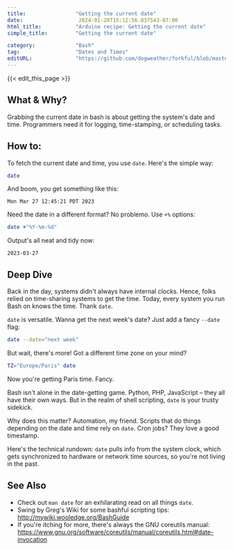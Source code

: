 ```yaml
---
title:                "Getting the current date"
date:                  2024-01-20T15:12:56.837543-07:00
html_title:           "Arduino recipe: Getting the current date"
simple_title:         "Getting the current date"

category:             "Bash"
tag:                  "Dates and Times"
editURL:              "https://github.com/dogweather/forkful/blob/master/content/en/bash/getting-the-current-date.md"
---
```


{{< edit_this_page >}}

## What & Why?
Grabbing the current date in bash is about getting the system's date and time. Programmers need it for logging, time-stamping, or scheduling tasks.

## How to:
To fetch the current date and time, you use `date`. Here's the simple way:

```Bash
date
```

And boom, you get something like this:

```
Mon Mar 27 12:45:21 PDT 2023
```

Need the date in a different format? No problemo. Use `+%` options:

```Bash
date +"%Y-%m-%d"
```

Output's all neat and tidy now:

```
2023-03-27
```

## Deep Dive
Back in the day, systems didn't always have internal clocks. Hence, folks relied on time-sharing systems to get the time. Today, every system you run Bash on knows the time. Thank `date`.

`date` is versatile. Wanna get the next week's date? Just add a fancy `--date` flag:

```Bash
date --date="next week"
```

But wait, there's more! Got a different time zone on your mind?

```Bash
TZ="Europe/Paris" date
```

Now you're getting Paris time. Fancy.

Bash isn't alone in the date-getting game. Python, PHP, JavaScript – they all have their own ways. But in the realm of shell scripting, `date` is your trusty sidekick.

Why does this matter? Automation, my friend. Scripts that do things depending on the date and time rely on `date`. Cron jobs? They love a good timestamp.

Here's the technical rundown: `date` pulls info from the system clock, which gets synchronized to hardware or network time sources, so you're not living in the past.

## See Also
- Check out `man date` for an exhilarating read on all things `date`.
- Swing by Greg's Wiki for some bashful scripting tips: http://mywiki.wooledge.org/BashGuide
- If you're itching for more, there's always the GNU coreutils manual: https://www.gnu.org/software/coreutils/manual/coreutils.html#date-invocation
